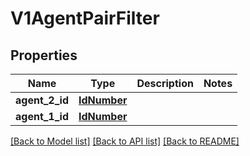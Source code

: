 # V1AgentPairFilter

## Properties
Name | Type | Description | Notes
------------ | ------------- | ------------- | -------------
**agent_2_id** | [**IdNumber**](IdNumber.md) |  | 
**agent_1_id** | [**IdNumber**](IdNumber.md) |  | 

[[Back to Model list]](../README.md#documentation-for-models) [[Back to API list]](../README.md#documentation-for-api-endpoints) [[Back to README]](../README.md)

